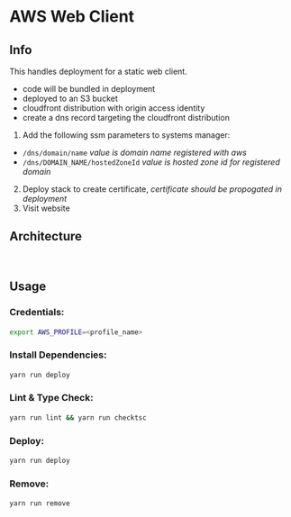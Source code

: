 # AWS Web Client

## Info 

This handles deployment for a static web client. 
- code will be bundled in deployment
- deployed to an S3 bucket
- cloudfront distribution with origin access identity
- create a dns record targeting the cloudfront distribution

1. Add the following ssm parameters to systems manager:

- `/dns/domain/name` *value is domain name registered with aws*
- `/dns/DOMAIN_NAME/hostedZoneId` *value is hosted zone id for registered domain*

2. Deploy stack to create certificate, *certificate should be propogated in deployment*
3. Visit website

## Architecture

<p align="center">
  <img src="/architecture-diagram.drawio.svg" />
</p>

## Usage 

### Credentials:
```bash
export AWS_PROFILE=<profile_name>
```

### Install Dependencies:

```bash
yarn run deploy
```

### Lint & Type Check:

```bash
yarn run lint && yarn run checktsc
```


### Deploy:

```bash
yarn run deploy
```

### Remove:

```bash
yarn run remove
```

